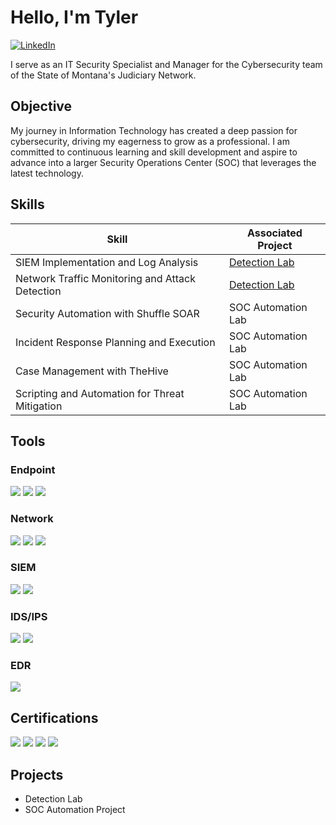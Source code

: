 # Hello, I'm Tyler
<a href="https://www.linkedin.com/in/tyler-duncan-30b171266/">
  <img src="https://img.shields.io/badge/-LinkedIn-0072b1?&style=for-the-badge&logo=linkedin&logoColor=white" alt="LinkedIn" />
</a>



I serve as an IT Security Specialist and Manager for the Cybersecurity team of the State of Montana's Judiciary Network.



## Objective


My journey in Information Technology has created a deep passion for cybersecurity, driving my eagerness to grow as a professional. I am committed to continuous learning and skill development and aspire to advance into a larger Security Operations Center (SOC) that leverages the latest technology.

## Skills


| Skill                                         | Associated Project         |
|-----------------------------------------------|----------------------------|
| SIEM Implementation and Log Analysis          | <a href="https://google.com">Detection Lab</a>|
| Network Traffic Monitoring and Attack Detection | <a href="https://google.com">Detection Lab</a>|
| Security Automation with Shuffle SOAR         | SOC Automation Lab|
| Incident Response Planning and Execution      | SOC Automation Lab|
| Case Management with TheHive                  | SOC Automation Lab|
| Scripting and Automation for Threat Mitigation | SOC Automation Lab|

## Tools

### Endpoint
<div>
    <img src="https://img.shields.io/badge/-Microsoft_Defender_for_Endpoint-00A4EF?&style=for-the-badge&logo=Microsoft&logoColor=white" />
    <img src="https://img.shields.io/badge/-SentinelOne-5C2D91?&style=for-the-badge&logo=SentinelOne&logoColor=white" />
    <img src="https://img.shields.io/badge/-Tanium-EB1C2D?&style=for-the-badge&logo=Tanium&logoColor=white" />


</div>


### Network
<div>
    <img src="https://img.shields.io/badge/-Wireshark-1679A7?&style=for-the-badge&logo=Wireshark&logoColor=white" />
    <img src="https://img.shields.io/badge/-tcpdump-1679A7?&style=for-the-badge&logo=Wireshark&logoColor=white" />
    <img src="https://img.shields.io/badge/-Burp%20Suite-FF6F00?&style=for-the-badge&logo=Burp%20Suite&logoColor=white" />


   
</div>



### SIEM
<div>
    <img src="https://img.shields.io/badge/-Splunk-000000?&style=for-the-badge&logo=Splunk&logoColor=white" />
    <img src="https://img.shields.io/badge/-Elastic%20Stack-005571?&style=for-the-badge&logo=Elastic&logoColor=white" />



### IDS/IPS
<div> 
    <img src="https://img.shields.io/badge/-F5%20BIG--IP-DC172A?&style=for-the-badge&logo=F5&logoColor=white" />
    <img src="https://img.shields.io/badge/-Snort-E0001B?&style=for-the-badge&logo=Snort&logoColor=white" />


  
</div>

### EDR
<div>
     <img src="https://img.shields.io/badge/-SentinelOne-5C2D91?&style=for-the-badge&logo=SentinelOne&logoColor=white" />

  
</div>

## Certifications

<div>
 <img src="https://img.shields.io/badge/-ISC2%20CGRC-008C4A?&style=for-the-badge&logo=ISC2&logoColor=white" />
 <img src="https://img.shields.io/badge/-Security%2B-FF0000?&style=for-the-badge&logo=CompTIA&logoColor=white" />
 <img src="https://img.shields.io/badge/-ISC2%20CC-008C4A?&style=for-the-badge&logo=ISC2&logoColor=white" />
 <img src="https://img.shields.io/badge/-A%2B-4D4D4D?&style=for-the-badge&logo=CompTIA&logoColor=white" />

</div>

## Projects
- Detection Lab
- SOC Automation Project
